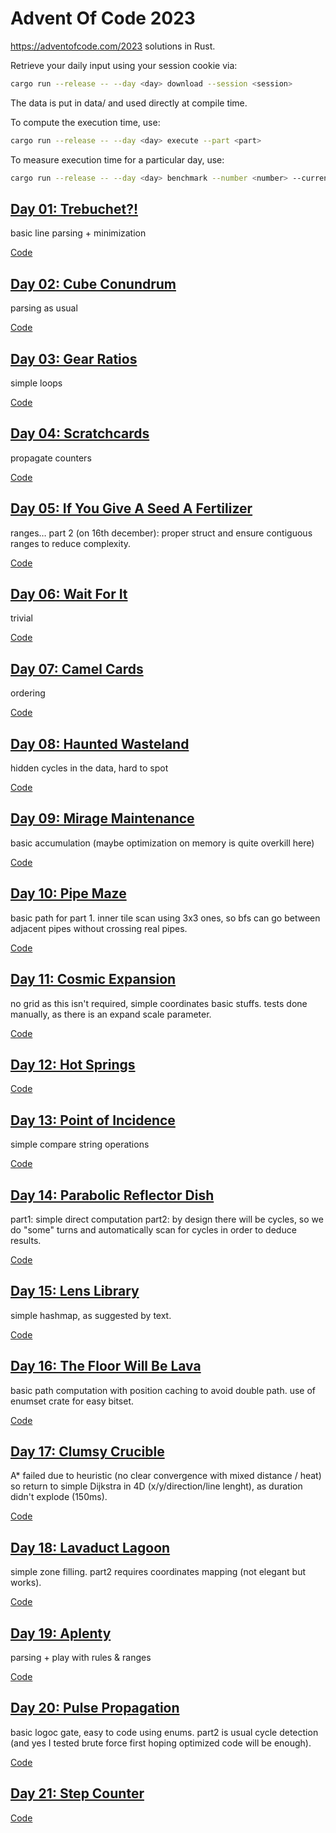 # Advent Of Code 2023

https://adventofcode.com/2023 solutions in Rust.

Retrieve your daily input using your session cookie via:
```sh
cargo run --release -- --day <day> download --session <session>
```
The data is put in data/ and used directly at compile time.

To compute the  execution time, use:
```sh
cargo run --release -- --day <day> execute --part <part>
```

To measure execution time for a particular day, use:
```sh
cargo run --release -- --day <day> benchmark --number <number> --current
```

## [Day 01: Trebuchet?!](https://adventofcode.com/2023/day/1)

basic line parsing + minimization

[Code](./src/solutions/day01.rs)

## [Day 02: Cube Conundrum](https://adventofcode.com/2023/day/2)

parsing as usual

[Code](./src/solutions/day02.rs)

## [Day 03: Gear Ratios](https://adventofcode.com/2023/day/3)

simple loops

[Code](./src/solutions/day03.rs)

## [Day 04: Scratchcards](https://adventofcode.com/2023/day/4)

propagate counters

[Code](./src/solutions/day04.rs)

## [Day 05: If You Give A Seed A Fertilizer](https://adventofcode.com/2023/day/5)

ranges…
part 2 (on 16th december): proper struct and ensure contiguous ranges to reduce complexity.

[Code](./src/solutions/day05.rs)

## [Day 06: Wait For It](https://adventofcode.com/2023/day/6)

trivial

[Code](./src/solutions/day06.rs)

## [Day 07: Camel Cards](https://adventofcode.com/2023/day/7)

ordering

[Code](./src/solutions/day07.rs)

## [Day 08: Haunted Wasteland](https://adventofcode.com/2023/day/8)

hidden cycles in the data, hard to spot

[Code](./src/solutions/day08.rs)

## [Day 09: Mirage Maintenance](https://adventofcode.com/2023/day/9)

basic accumulation (maybe optimization on memory is quite overkill here)

[Code](./src/solutions/day09.rs)

## [Day 10: Pipe Maze](https://adventofcode.com/2023/day/10)

basic path for part 1.
inner tile scan using 3x3 ones, so bfs can go between adjacent pipes without crossing real pipes.

[Code](./src/solutions/day10.rs)

## [Day 11: Cosmic Expansion](https://adventofcode.com/2023/day/11)

no grid as this isn't required, simple coordinates basic stuffs.
tests done manually, as there is an expand scale parameter.

[Code](./src/solutions/day11.rs)

## [Day 12: Hot Springs](https://adventofcode.com/2023/day/12)


[Code](./src/solutions/day12.rs)

## [Day 13: Point of Incidence](https://adventofcode.com/2023/day/13)

simple compare string operations

[Code](./src/solutions/day13.rs)

## [Day 14: Parabolic Reflector Dish](https://adventofcode.com/2023/day/14)

part1: simple direct computation
part2: by design there will be cycles, so we do "some" turns and automatically scan for cycles in
order to deduce results.

[Code](./src/solutions/day14.rs)

## [Day 15: Lens Library](https://adventofcode.com/2023/day/15)

simple hashmap, as suggested by text.

[Code](./src/solutions/day15.rs)

## [Day 16: The Floor Will Be Lava](https://adventofcode.com/2023/day/16)

basic path computation with position caching to avoid double path.
use of enumset crate for easy bitset.

[Code](./src/solutions/day16.rs)

## [Day 17: Clumsy Crucible](https://adventofcode.com/2023/day/17)

A* failed due to heuristic (no clear convergence with mixed distance / heat) so return to simple
Dijkstra in 4D (x/y/direction/line lenght), as duration didn't explode (150ms).

[Code](./src/solutions/day17.rs)

## [Day 18: Lavaduct Lagoon](https://adventofcode.com/2023/day/18)

simple zone filling.
part2 requires coordinates mapping (not elegant but works).

[Code](./src/solutions/day18.rs)

## [Day 19: Aplenty](https://adventofcode.com/2023/day/19)

parsing + play with rules & ranges

[Code](./src/solutions/day19.rs)

## [Day 20: Pulse Propagation](https://adventofcode.com/2023/day/20)

basic logoc gate, easy to code using enums.
part2 is usual cycle detection (and yes I tested brute force first hoping optimized code will
be enough).

[Code](./src/solutions/day20.rs)

## [Day 21: Step Counter](https://adventofcode.com/2023/day/21)

[Code](./src/solutions/day21.rs)
